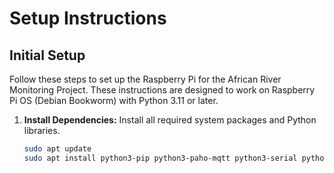 # Setup Instructions

## Initial Setup
Follow these steps to set up the Raspberry Pi for the African River Monitoring Project. These instructions are designed to work on Raspberry Pi OS (Debian Bookworm) with Python 3.11 or later.

1. **Install Dependencies:**
   Install all required system packages and Python libraries.

   ```bash
   sudo apt update
   sudo apt install python3-pip python3-paho-mqtt python3-serial python3-rpi.gpio snmp ffmpeg rsync chrony sl vim -y
